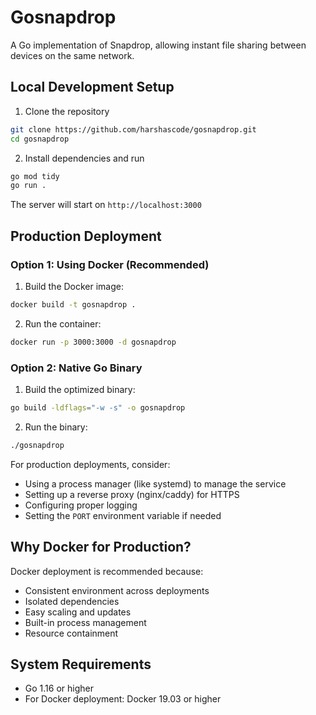 # Gosnapdrop

A Go implementation of Snapdrop, allowing instant file sharing between devices on the same network.

## Local Development Setup

1. Clone the repository
```bash
git clone https://github.com/harshascode/gosnapdrop.git
cd gosnapdrop
```

2. Install dependencies and run
```bash
go mod tidy
go run .
```

The server will start on `http://localhost:3000`

## Production Deployment

### Option 1: Using Docker (Recommended)

1. Build the Docker image:
```bash
docker build -t gosnapdrop .
```

2. Run the container:
```bash
docker run -p 3000:3000 -d gosnapdrop
```

### Option 2: Native Go Binary

1. Build the optimized binary:
```bash
go build -ldflags="-w -s" -o gosnapdrop
```

2. Run the binary:
```bash
./gosnapdrop
```

For production deployments, consider:
- Using a process manager (like systemd) to manage the service
- Setting up a reverse proxy (nginx/caddy) for HTTPS
- Configuring proper logging
- Setting the `PORT` environment variable if needed

## Why Docker for Production?

Docker deployment is recommended because:
- Consistent environment across deployments
- Isolated dependencies
- Easy scaling and updates
- Built-in process management
- Resource containment

## System Requirements

- Go 1.16 or higher
- For Docker deployment: Docker 19.03 or higher